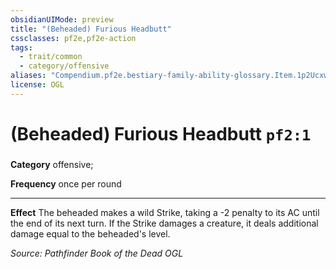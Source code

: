```yaml
---
obsidianUIMode: preview
title: "(Beheaded) Furious Headbutt"
cssclasses: pf2e,pf2e-action
tags:
  - trait/common
  - category/offensive
aliases: "Compendium.pf2e.bestiary-family-ability-glossary.Item.1p2UcxwgYDQzVqov"
license: OGL
---
```

# (Beheaded) Furious Headbutt `pf2:1`

### 

**Category** offensive; 




**Frequency** once per round

* * *

**Effect** The beheaded makes a wild Strike, taking a -2 penalty to its AC until the end of its next turn. If the Strike damages a creature, it deals additional damage equal to the beheaded's level.

*Source: Pathfinder Book of the Dead*
*OGL*